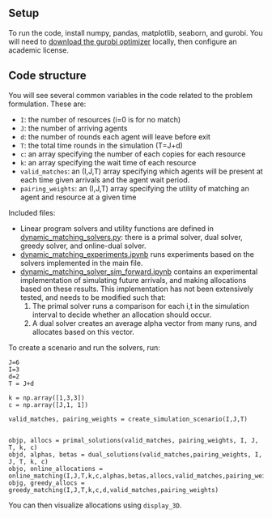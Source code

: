 ## Setup

To run the code, install numpy, pandas, matplotlib, seaborn, and gurobi. You will need to [download the gurobi optimizer](https://www.gurobi.com/downloads/) locally, then configure an academic license. 


## Code structure

You will see several common variables in the code related to the problem formulation. These are: 

- `I`: the number of resources (i=0 is for no match)
- `J`: the number of arriving agents
- `d`: the number of rounds each agent will leave before exit
- `T`: the total time rounds in the simulation (T=J+d)
- `c`: an array specifying the number of each copies for each resource
- `k`: an array specifying the wait time of each resource
- `valid_matches`: an (I,J,T) array specifying which agents will be present at each time given arrivals and the agent wait period. 
- `pairing_weights`: an (I,J,T) array specifying the utility of matching an agent and resource at a given time

Included files:
- Linear program solvers and utility functions are defined in [dynamic_matching_solvers.py](dynamic_matching_solvers.py): there is a primal solver, dual solver, greedy solver, and online-dual solver. 
- [dynamic_matching_experiments.ipynb](dynamic_matching_experiments.ipynb) runs experiments based on the solvers implemented in the main file. 
- [dynamic_matching_solver_sim_forward.ipynb](dynamic_matching_solver_sim_forward.ipynb) contains an experimental implementation of simulating future arrivals, and making allocations based on these results. This implementation has not been extensively tested, and needs to be modified such that:
    1. The primal solver runs a comparison for each i,t in the simulation interval to decide whether an allocation should occur.
    2. A dual solver creates an average alpha vector from many runs, and allocates based on this vector. 

To create a scenario and run the solvers, run: 

```
J=6
I=3
d=2
T = J+d 

k = np.array([1,3,3])
c = np.array([J,1, 1])

valid_matches, pairing_weights = create_simulation_scenario(I,J,T)


objp, allocs = primal_solutions(valid_matches, pairing_weights, I, J, T, k, c)
objd, alphas, betas = dual_solutions(valid_matches,pairing_weights, I, J, T, k, c)
objo, online_allocations = online_matching(I,J,T,k,c,alphas,betas,allocs,valid_matches,pairing_weights)
objg, greedy_allocs = greedy_matching(I,J,T,k,c,d,valid_matches,pairing_weights)
```

You can then visualize allocations using `display_3D`.



